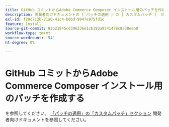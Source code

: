 ```yaml
---
title: GitHub コミットからAdobe Commerce Composer インストール用のパッチを作成する
description: 開発者向けドキュメントの [ パッチの適用 ] の [ カスタムパッチ ] （https://devdocs.magento.com/guides/v2.3/comp-mgr/patching.html#custom-patches）を参照してください。
exl-id: f20c7c2b-21a0-41c4-b0bd-9947e975fd1c
feature: Install
source-git-commit: 83b21845cd306336e1cb193a9541478c8a38eea8
workflow-type: tm+mt
source-wordcount: '54'
ht-degree: 0%

---
```


# GitHub コミットからAdobe Commerce Composer インストール用のパッチを作成する

を参照してください。 [「パッチの適用」の「カスタムパッチ」セクション](https://devdocs.magento.com/guides/v2.3/comp-mgr/patching.html#custom-patches) 開発者向けドキュメントを参照してください。
